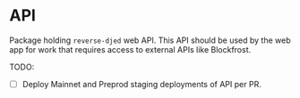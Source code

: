 # API

Package holding `reverse-djed` web API. This API should be used by the web app for work that requires access to external APIs like Blockfrost.

TODO:

- [ ] Deploy Mainnet and Preprod staging deployments of API per PR.
